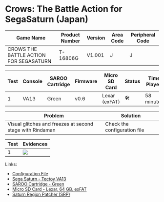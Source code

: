 # Crows: The Battle Action for SegaSaturn (Japan)

| Game Name                              | Product Number | Version | Area Code | Peripheral Code |
| -------------------------------------- | -------------- | ------- | --------- | --------------- |
| CROWS THE BATTLE ACTION FOR SEGASATURN | T-16806G       | V1.001  | J         | J               |

| Test | Console | SAROO Cartridge | Firmware | Micro SD Card | Status              | Time Played |
| ---- | ------- | --------------- | -------- | ------------- | ------------------- | ----------- |
| 1    | VA13    | Green           | v0.6     | Lexar (exFAT) | :hammer_and_wrench: | 58 minutes  |

| Problem                                                   | Solution                     |
| --------------------------------------------------------- | ---------------------------- |
| Visual glitches and freezes at second stage with Rindaman | Check the configuration file |

| Test | Evidences                                                                                        |
| ---- | ------------------------------------------------------------------------------------------------ |
| 1    | [![](https://img.youtube.com/vi/bKRZocULtmM/0.jpg)](https://www.youtube.com/watch?v=bKRZocULtmM) |

Links:

- [Configuration File](https://github.com/williamdsw/saroo-configuration-list/blob/master/Regions/Retails/Japan/T-16806G/README.md)
- [Sega Saturn - Tectoy VA13](../../../Info/Consoles/VA13/README.md)
- [SAROO Cartridge - Green](../../../Info/Cartridges/RetroGameParadiseStore/1.32F/README.md)
- [Micro SD Card - Lexar, 64 GB, exFAT](../../../../Info/SdCards/Lexar/64GB/exfat/README.md)
- [Saturn Region Patcher (SRP)](https://segaxtreme.net/resources/saturn-region-patcher.81/download)

